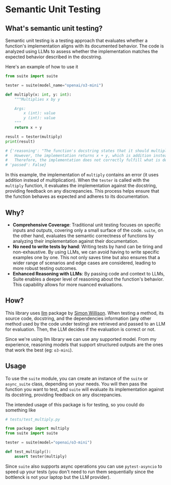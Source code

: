 # Semantic Unit Testing

## What's semantic unit testing?

Semantic unit testing is a testing approach that evaluates whether a function's implementation aligns with its documented behavior. The code is analyzed using LLMs to assess whether the implementation matches the expected behavior described in the docstring.

Here's an example of how to use it


```python
from suite import suite

tester = suite(model_name="openai/o3-mini")

def multiply(x: int, y: int):
    """Multiplies x by y

    Args:
        x (int): value
        y (int): value
    """
    return x + y

result = tester(multiply)
print(result)

# {'reasoning': "The function's docstring states that it should multiply x by y. 
#   However, the implementation returns x + y, which is addition instead of multiplication. 
#   Therefore, the implementation does not correctly fulfill what is described in the docstring.",
# 'passed': False}
```

In this example, the implementation of `multiply` contains an error (it uses addition instead of multiplication). When the `tester` is called with the `multiply` function, it evaluates the implementation against the docstring, providing feedback on any discrepancies. This process helps ensure that the function behaves as expected and adheres to its documentation.


## Why?

- **Comprehensive Coverage**: Traditional unit testing focuses on specific inputs and outputs, covering only a small surface of the code. `suite`, on the other hand, evaluates the semantic correctness of functions by analyzing their implementation against their documentation.
- **No need to write tests by hand**: Writing tests by hand can be tiring and non-exhaustive. By using LLMs, we can avoid having to write specific examples one by one. This not only saves time but also ensures that a wider range of scenarios and edge cases are considered, leading to more robust testing outcomes.
- **Enhanced Reasoning with LLMs**: By passing code and context to LLMs, Suite enables a deeper level of reasoning about the function's behavior. This capability allows for more nuanced evaluations.


## How?

This library uses [llm](https://llm.datasette.io/en/stable/) package by [Simon Willison](https://simonwillison.net/). When testing a method, its source code, docstring, and the dependencies information (any other method used by the code under testing) are retrieved and passed to an LLM for evaluation. Then, the LLM decides if the evaluation is correct or not.

Since we're using llm library we can use any supported model. From my experience, reasoning models that support structured outputs are the ones that work the best (eg: `o3-mini`). 


## Usage

To use the `suite` module, you can create an instance of the `suite` or `async_suite` class, depending on your needs. You will then pass the function you want to test, and `suite` will evaluate its implementation against its docstring, providing feedback on any discrepancies.

The intended usage of this package is for testing, so you could do something like


```python
# tests/test_multiply.py

from package import multiply
from suite import suite

tester = suite(model="openai/o3-mini")

def test_multiply():
    assert tester(multiply)
```

Since `suite` also supports async operations you can use `pytest-asyncio` to speed up your tests (you don't need to run them sequentially since the bottlenck is not your laptop but the LLM provider).
